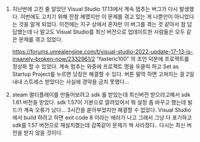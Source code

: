 1. 지난번에 고친 줄 알았던 Visual Studio 17.13에서 계속 멈추는 버그가 다시 발생했다. 이번에도 고치기 위해 한참 헤맸지만 이 문제를 겪고 있는 게 나뿐만이 아니었다는 것을 알게 되었다.
   이전에는 지구 상에서 혼자만 이 버그를 겪는 것 같아서 참 답답했는데 나 말고도 Visual Studio를 최신 버전으로 업데이트한 사람들은 모두 같은 문제를 겪고 있었다.
   
   https://forums.unrealengine.com/t/visual-studio-2022-update-17-13-is-insanely-broken-now/2332961/2
   "fasteric100" 의 조언 덕분에 프로젝트를 정상화 할 수 있었다. 계속 멈추는 와중에 프로젝트 명을 우클릭 하고 Set as Startup Project를 누르면 당장은 해결할 수 있다.
   버튼 딸깍 하면 고쳐지는 걸 2일 내내 스트레스 받았다는 사실에 경악을 금치 못했다...


2. steam 멀티플레이를 만들어보려고 sdk 를 받았는데 최신버전 받으라고해서 sdk 1.61 버전을 받았다. sdk 1.57이 기본으로 깔려있어서 뭐 설정 좀 바꾸고 했는데 빌드가 계속 오류가 났다... 3시간을 쏟아부었지만 해결할 수 없었다. Visual Studio에서 build 하려고 하면 exit code 8 이라는 에러가 나고 그래서 그냥 다 포기하고 sdk를 1.57 버전으로 재설치했는데 감쪽같이 문제가 싹 사라졌다..
   다시는 최신 버전을 받지 않을 것이다.
